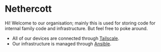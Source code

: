 # Nethercott

Hi! Welcome to our organisation; mainly this is used for storing code for internal family code and infrastructure. But feel free to poke around.

- All of our devices are connected through [Tailscale](https://tailscale.com).
- Our infrastructure is managed through [Ansible](https://github.com/Nethercott/ansible).
